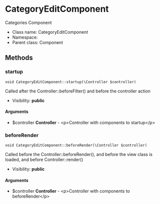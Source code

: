 CategoryEditComponent
===============

Categories Component




* Class name: CategoryEditComponent
* Namespace: 
* Parent class: Component







Methods
-------


### startup

    void CategoryEditComponent::startup(\Controller $controller)

Called after the Controller::beforeFilter() and before the controller action



* Visibility: **public**


#### Arguments
* $controller **Controller** - &lt;p&gt;Controller with components to startup&lt;/p&gt;



### beforeRender

    void CategoryEditComponent::beforeRender(\Controller $controller)

Called before the Controller::beforeRender(), and before
the view class is loaded, and before Controller::render()



* Visibility: **public**


#### Arguments
* $controller **Controller** - &lt;p&gt;Controller with components to beforeRender&lt;/p&gt;



